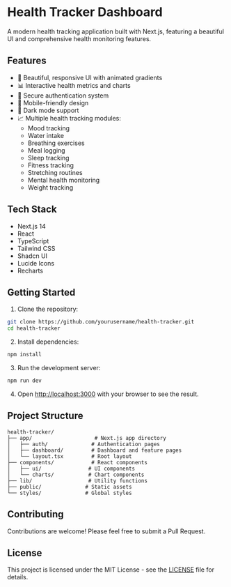 # Health Tracker Dashboard

A modern health tracking application built with Next.js, featuring a beautiful UI and comprehensive health monitoring features.

## Features

- 🎨 Beautiful, responsive UI with animated gradients
- 📊 Interactive health metrics and charts
- 🔐 Secure authentication system
- 📱 Mobile-friendly design
- 🌙 Dark mode support
- 📈 Multiple health tracking modules:
  - Mood tracking
  - Water intake
  - Breathing exercises
  - Meal logging
  - Sleep tracking
  - Fitness tracking
  - Stretching routines
  - Mental health monitoring
  - Weight tracking

## Tech Stack

- Next.js 14
- React
- TypeScript
- Tailwind CSS
- Shadcn UI
- Lucide Icons
- Recharts

## Getting Started

1. Clone the repository:
```bash
git clone https://github.com/yourusername/health-tracker.git
cd health-tracker
```

2. Install dependencies:
```bash
npm install
```

3. Run the development server:
```bash
npm run dev
```

4. Open [http://localhost:3000](http://localhost:3000) with your browser to see the result.

## Project Structure

```
health-tracker/
├── app/                    # Next.js app directory
│   ├── auth/              # Authentication pages
│   ├── dashboard/         # Dashboard and feature pages
│   └── layout.tsx         # Root layout
├── components/            # React components
│   ├── ui/               # UI components
│   └── charts/           # Chart components
├── lib/                  # Utility functions
├── public/              # Static assets
└── styles/              # Global styles
```

## Contributing

Contributions are welcome! Please feel free to submit a Pull Request.

## License

This project is licensed under the MIT License - see the [LICENSE](LICENSE) file for details. 